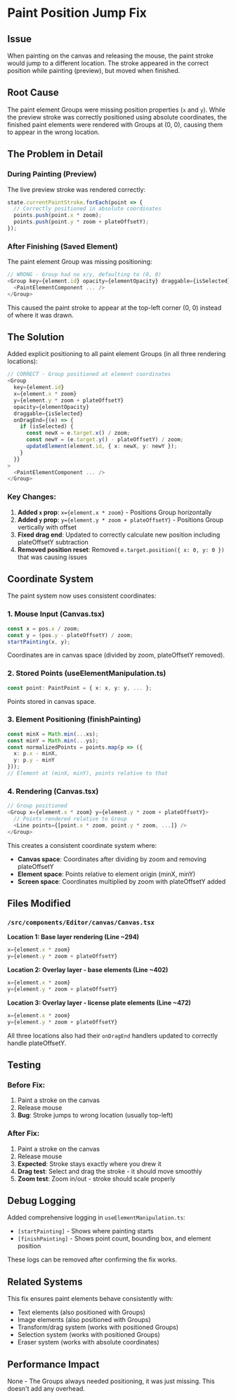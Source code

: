 # Paint Position Jump Fix

## Issue
When painting on the canvas and releasing the mouse, the paint stroke would jump to a different location. The stroke appeared in the correct position while painting (preview), but moved when finished.

## Root Cause
The paint element Groups were missing position properties (`x` and `y`). While the preview stroke was correctly positioned using absolute coordinates, the finished paint elements were rendered with Groups at (0, 0), causing them to appear in the wrong location.

## The Problem in Detail

### During Painting (Preview)
The live preview stroke was rendered correctly:
```typescript
state.currentPaintStroke.forEach(point => {
  // Correctly positioned in absolute coordinates
  points.push(point.x * zoom);
  points.push(point.y * zoom + plateOffsetY);
});
```

### After Finishing (Saved Element)
The paint element Group was missing positioning:
```typescript
// WRONG - Group had no x/y, defaulting to (0, 0)
<Group key={element.id} opacity={elementOpacity} draggable={isSelected}>
  <PaintElementComponent ... />
</Group>
```

This caused the paint stroke to appear at the top-left corner (0, 0) instead of where it was drawn.

## The Solution

Added explicit positioning to all paint element Groups (in all three rendering locations):

```typescript
// CORRECT - Group positioned at element coordinates
<Group 
  key={element.id}
  x={element.x * zoom}
  y={element.y * zoom + plateOffsetY}
  opacity={elementOpacity}
  draggable={isSelected}
  onDragEnd={(e) => {
    if (isSelected) {
      const newX = e.target.x() / zoom;
      const newY = (e.target.y() - plateOffsetY) / zoom;
      updateElement(element.id, { x: newX, y: newY });
    }
  }}
>
  <PaintElementComponent ... />
</Group>
```

### Key Changes:
1. **Added `x` prop**: `x={element.x * zoom}` - Positions Group horizontally
2. **Added `y` prop**: `y={element.y * zoom + plateOffsetY}` - Positions Group vertically with offset
3. **Fixed drag end**: Updated to correctly calculate new position including plateOffsetY subtraction
4. **Removed position reset**: Removed `e.target.position({ x: 0, y: 0 })` that was causing issues

## Coordinate System

The paint system now uses consistent coordinates:

### 1. Mouse Input (Canvas.tsx)
```typescript
const x = pos.x / zoom;
const y = (pos.y - plateOffsetY) / zoom;
startPainting(x, y);
```
Coordinates are in canvas space (divided by zoom, plateOffsetY removed).

### 2. Stored Points (useElementManipulation.ts)
```typescript
const point: PaintPoint = { x: x, y: y, ... };
```
Points stored in canvas space.

### 3. Element Positioning (finishPainting)
```typescript
const minX = Math.min(...xs);
const minY = Math.min(...ys);
const normalizedPoints = points.map(p => ({
  x: p.x - minX,
  y: p.y - minY
}));
// Element at (minX, minY), points relative to that
```

### 4. Rendering (Canvas.tsx)
```typescript
// Group positioned
<Group x={element.x * zoom} y={element.y * zoom + plateOffsetY}>
  // Points rendered relative to Group
  <Line points={[point.x * zoom, point.y * zoom, ...]} />
</Group>
```

This creates a consistent coordinate system where:
- **Canvas space**: Coordinates after dividing by zoom and removing plateOffsetY
- **Element space**: Points relative to element origin (minX, minY)
- **Screen space**: Coordinates multiplied by zoom with plateOffsetY added

## Files Modified

### `/src/components/Editor/canvas/Canvas.tsx`

**Location 1: Base layer rendering (Line ~294)**
```typescript
x={element.x * zoom}
y={element.y * zoom + plateOffsetY}
```

**Location 2: Overlay layer - base elements (Line ~402)**
```typescript
x={element.x * zoom}
y={element.y * zoom + plateOffsetY}
```

**Location 3: Overlay layer - license plate elements (Line ~472)**
```typescript
x={element.x * zoom}
y={element.y * zoom + plateOffsetY}
```

All three locations also had their `onDragEnd` handlers updated to correctly handle plateOffsetY.

## Testing

### Before Fix:
1. Paint a stroke on the canvas
2. Release mouse
3. **Bug**: Stroke jumps to wrong location (usually top-left)

### After Fix:
1. Paint a stroke on the canvas
2. Release mouse
3. **Expected**: Stroke stays exactly where you drew it
4. **Drag test**: Select and drag the stroke - it should move smoothly
5. **Zoom test**: Zoom in/out - stroke should scale properly

## Debug Logging

Added comprehensive logging in `useElementManipulation.ts`:
- `[startPainting]` - Shows where painting starts
- `[finishPainting]` - Shows point count, bounding box, and element position

These logs can be removed after confirming the fix works.

## Related Systems

This fix ensures paint elements behave consistently with:
- Text elements (also positioned with Groups)
- Image elements (also positioned with Groups)
- Transform/drag system (works with positioned Groups)
- Selection system (works with positioned Groups)
- Eraser system (works with absolute coordinates)

## Performance Impact
None - The Groups always needed positioning, it was just missing. This doesn't add any overhead.

